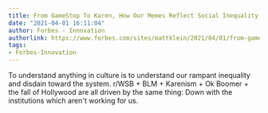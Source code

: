 ```yaml
---
title: From GameStop To Karen, How Our Memes Reflect Social Inequality
date: "2021-04-01 16:11:04"
author: Forbes - Innovation
authorlink: https://www.forbes.com/sites/mattklein/2021/04/01/from-gamestop-to-karen-how-our-memes-reflect-social-inequality/
tags:
- Forbes-Innovation
---
```

To understand anything in culture is to understand our rampant inequality and disdain toward the system. r/WSB + BLM + Karenism + Ok Boomer + the fall of Hollywood are all driven by the same thing: Down with the institutions which aren't working for us.
